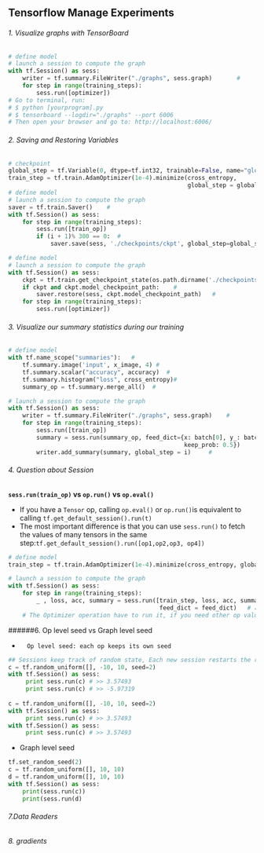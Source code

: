 ## Tensorflow Manage Experiments

###### 1. Visualize graphs with TensorBoard

~~~python
# define model
# launch a session to compute the graph
with tf.Session() as sess:
    writer = tf.summary.FileWriter("./graphs", sess.graph)       #
    for step in range(training_steps):
        sess.run([optimizer])
# Go to terminal, run:
# $ python [yourprogram].py
# $ tensorboard --logdir="./graphs" --port 6006
# Then open your browser and go to: http://localhost:6006/
~~~



###### 2. Saving and Restoring Variables

~~~Python
# checkpoint
global_step = tf.Variable(0, dtype=tf.int32, trainable=False, name="global_step")  # 
train_step = tf.train.AdamOptimizer(1e-4).minimize(cross_entropy,
                                                   global_step = global_step)   # 
# define model
# launch a session to compute the graph
saver = tf.train.Saver()    # 
with tf.Session() as sess:
    for step in range(training_steps):
        sess.run([train_op])
        if (i + 1)% 300 == 0:  # 
            saver.save(sess, './checkpoints/ckpt', global_step=global_step)  # 
~~~

~~~python
# define model
# launch a session to compute the graph
with tf.Session() as sess:
    ckpt = tf.train.get_checkpoint_state(os.path.dirname('./checkpoints/ckpt'))   # 
    if ckpt and ckpt.model_checkpoint_path:    # 
        saver.restore(sess, ckpt.model_checkpoint_path)   # 
    for step in range(training_steps):
        sess.run([optimizer])   
~~~



###### 3. Visualize our summary statistics during our training

~~~Python
# define model
with tf.name_scope("summaries"):   #      
    tf.summary.image('input', x_image, 4) #  
    tf.summary.scalar("accuracy", accuracy)  #  
    tf.summary.histogram("loss", cross_entropy)#   
    summary_op = tf.summary.merge_all()  #  

# launch a session to compute the graph
with tf.Session() as sess:    
    writer = tf.summary.FileWriter("./graphs", sess.graph)    #   
    for step in range(training_steps):
        sess.run([train_op])
        summary = sess.run(summary_op, feed_dict={x: batch[0], y_: batch[1], 
                                                  keep_prob: 0.5})       #   
        writer.add_summary(summary, global_step = i)     #   
~~~



###### 4. Question about Session

**`sess.run(train_op)` vs `op.run()` vs `op.eval()`**

- If you have a `Tensor` op, calling `op.eval()` or `op.run()`is equivalent to calling `tf.get_default_session().run(t)`
- The most important difference is that you can use `sess.run()` to fetch the values of many tensors in the same step:`tf.get_default_session().run([op1,op2,op3, op4])`

~~~python
# define model
train_step = tf.train.AdamOptimizer(1e-4).minimize(cross_entropy, global_step=global_step)

# launch a session to compute the graph
with tf.Session() as sess:
    for step in range(training_steps):
        _ , loss, acc, summary = sess.run([train_step, loss, acc, summary], 
                                           feed_dict = feed_dict)   # ⛳️  
    # The Optimizer operation have to run it, if you need other op value, just running it
~~~




######6. Op level seed vs Graph level seed

-		Op level seed: each op keeps its own seed		

~~~Python
## Sessions keep track of random state, Each new session restarts the random state 
c = tf.random_uniform([], -10, 10, seed=2)
with tf.Session() as sess:
     print sess.run(c) # >> 3.57493
     print sess.run(c) # >> -5.97319
   
c = tf.random_uniform([], -10, 10, seed=2)
with tf.Session() as sess:
     print sess.run(c) # >> 3.57493
with tf.Session() as sess:
     print sess.run(c) # >> 3.57493
~~~

- Graph level seed

~~~Python
tf.set_random_seed(2)
c = tf.random_uniform([], 10, 10)
d = tf.random_uniform([], 10, 10)
with tf.Session() as sess:
    print(sess.run(c))
    print(sess.run(d)
~~~



###### 7.Data Readers



###### 8. gradients




​				
​			
​		
​	